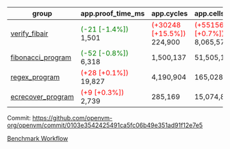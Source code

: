 | group | app.proof_time_ms | app.cycles | app.cells_used | leaf.proof_time_ms | leaf.cycles | leaf.cells_used |
| -- | -- | -- | -- | -- | -- | -- |
| [verify_fibair](https://github.com/openvm-org/openvm/blob/benchmark-results/benchmarks-pr/1161/verify_fibair-0103e3542425491ca5fc06b49e351ad91f12e7e5.md) |<span style='color: green'>(-21 [-1.4%])</span> 1,501 | <span style='color: red'>(+30248 [+15.5%])</span> 224,900 | <span style='color: red'>(+55156 [+0.7%])</span> 8,065,578 |- | - | - |
| [fibonacci_program](https://github.com/openvm-org/openvm/blob/benchmark-results/benchmarks-pr/1161/fibonacci-0103e3542425491ca5fc06b49e351ad91f12e7e5.md) |<span style='color: green'>(-52 [-0.8%])</span> 6,318 |  1,500,137 |  51,505,102 |- | - | - |
| [regex_program](https://github.com/openvm-org/openvm/blob/benchmark-results/benchmarks-pr/1161/regex-0103e3542425491ca5fc06b49e351ad91f12e7e5.md) |<span style='color: red'>(+28 [+0.1%])</span> 19,827 |  4,190,904 |  165,028,173 |- | - | - |
| [ecrecover_program](https://github.com/openvm-org/openvm/blob/benchmark-results/benchmarks-pr/1161/ecrecover-0103e3542425491ca5fc06b49e351ad91f12e7e5.md) |<span style='color: red'>(+9 [+0.3%])</span> 2,739 |  285,169 |  15,074,875 |- | - | - |


Commit: https://github.com/openvm-org/openvm/commit/0103e3542425491ca5fc06b49e351ad91f12e7e5

[Benchmark Workflow](https://github.com/openvm-org/openvm/actions/runs/12642563549)
